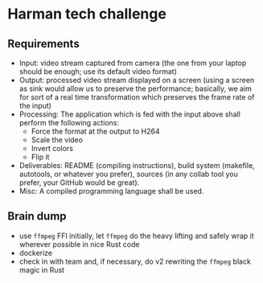# Harman tech challenge

## Requirements

- Input: video stream captured from camera (the one from your laptop should be enough; use its default video format)
- Output: processed video stream displayed on a screen (using a screen as sink would allow us to preserve the performance; basically, we aim for sort of a real time transformation which preserves the frame rate of the input)
- Processing: The application which is fed with the input above shall perform the following actions:
  - Force the format at the output to H264
  - Scale the video
  - Invert colors
  - Flip it
- Deliverables: README (compiling instructions), build system (makefile, autotools, or whatever you prefer), sources (in any collab tool you prefer, your GitHub would be great).
- Misc: A compiled programming language shall be used.

## Brain dump

- use `ffmpeg` FFI initially, let `ffmpeg` do the heavy lifting and safely wrap it wherever possible in nice Rust code
- dockerize
- check in with team and, if necessary, do v2 rewriting the `ffmpeg` black magic in Rust
